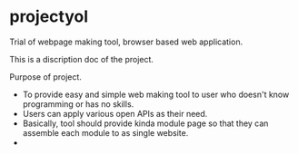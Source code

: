 # projectyol
Trial of webpage making tool, browser based web application.

This is a discription doc of the project.

Purpose of project.
  - To provide easy and simple web making tool to user who doesn't know programming or has no skills.
  - Users can apply various open APIs as their need.
  - Basically, tool should provide kinda module page so that they can assemble each module to as single website.
  - 
